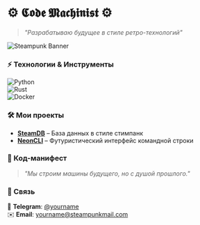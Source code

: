 # ⚙️ 𝕮𝖔𝖉𝖊 𝕸𝖆𝖈𝖍𝖎𝖓𝖎𝖘𝖙 ⚙️  
> _"Разрабатываю будущее в стиле ретро-технологий"_  

![Steampunk Banner](https://via.placeholder.com/800x200/1a1a2e/ffffff?text=Welcome+to+My+Steampunk+World)  

### ⚡ Технологии & Инструменты  
![Python](https://img.shields.io/badge/-Python-3776AB?style=flat&logo=python&logoColor=white)  
![Rust](https://img.shields.io/badge/-Rust-000000?style=flat&logo=rust&logoColor=white)  
![Docker](https://img.shields.io/badge/-Docker-2496ED?style=flat&logo=docker&logoColor=white)  

### 🛠️ Мои проекты  
- [**SteamDB**](https://github.com/yourname/steamdb) – База данных в стиле стимпанк  
- [**NeonCLI**](https://github.com/yourname/neoncli) – Футуристический интерфейс командной строки  

### 📜 Код-манифест  
> _"Мы строим машины будущего, но с душой прошлого."_  

### 📩 Связь  
📡 **Telegram**: [@yourname](https://t.me/yourname)  
✉️ **Email**: yourname@steampunkmail.com  
